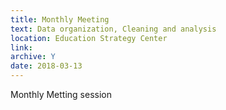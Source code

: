 ```yaml
---
title: Monthly Meeting
text: Data organization, Cleaning and analysis
location: Education Strategy Center
link: 
archive: Y
date: 2018-03-13
---
```

Monthly Metting session
